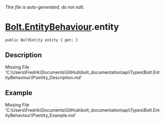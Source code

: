 *This file is auto-generated, do not edit.*

# [Bolt.EntityBehaviour](Types/Bolt.EntityBehaviour.md).entity
`public BoltEntity entity { get; }`
## Description
Missing File 'C:\Users\Fredrik\Documents\GitHub\bolt_documentation\api\Types\Bolt.EntityBehaviour\P\entity_Description.md'
## Example
Missing File 'C:\Users\Fredrik\Documents\GitHub\bolt_documentation\api\Types\Bolt.EntityBehaviour\P\entity_Example.md'

